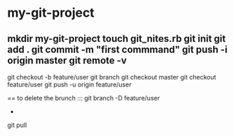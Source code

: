 # my-git-project

mkdir my-git-project
touch git_nites.rb
git init
git add .
git commit -m "first commmand"
git push -i origin master
git remote -v
-
git checkout -b feature/user
git branch
git checkout master
git checkout feature/user
git push -u origin feature/user

== to delete the brunch ::: git branch -D feature/user

-
git pull
